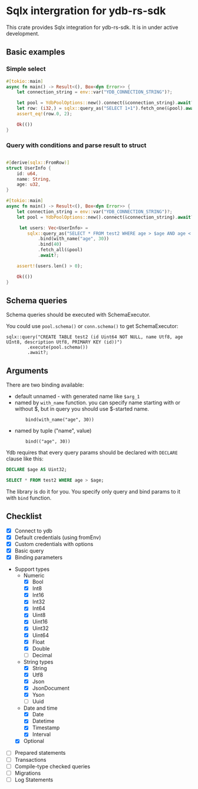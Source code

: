 # Sqlx intergration for ydb-rs-sdk

This crate provides Sqlx integration for ydb-rs-sdk. It is in under active development.

## Basic examples

### Simple select
```rust 
#[tokio::main]
async fn main() -> Result<(), Box<dyn Error>> {
    let connection_string = env::var("YDB_CONNECTION_STRING")?;

    let pool = YdbPoolOptions::new().connect(&connection_string).await?;
    let row: (i32,) = sqlx::query_as("SELECT 1+1").fetch_one(&pool).await?;
    assert_eq!(row.0, 2);

    Ok(())
}
```

### Query with conditions and parse result to struct
```rust

#[derive(sqlx::FromRow)]
struct UserInfo {
    id: u64,
    name: String,
    age: u32,
}

#[tokio::main]
async fn main() -> Result<(), Box<dyn Error>> {
    let connection_string = env::var("YDB_CONNECTION_STRING")?;
    let pool = YdbPoolOptions::new().connect(&connection_string).await?;

     let users: Vec<UserInfo> =
        sqlx::query_as("SELECT * FROM test2 WHERE age > $age AND age < $arg_1")
            .bind(with_name("age", 30))
            .bind(40)
            .fetch_all(&pool)
            .await?;

    assert!(users.len() > 0);

    Ok(())
}
```

## Schema queries

Schema queries should be executed with SchemaExecutor.

You could use `pool.schema()` or `conn.schema()` to get SchemaExecutor:
```
sqlx::query("CREATE TABLE test2 (id Uint64 NOT NULL, name Utf8, age UInt8, description Utf8, PRIMARY KEY (id))")
        .execute(pool.schema())
        .await?;
```



## Arguments

There are two binding available:

- default unnamed - with generated name like `$arg_1`
- named by `with_name` function. you can specify name starting with or without $, but in query you should use $-started name.
    ```
        bind(with_name("age", 30))
    ```    
- named by tuple ("name", value) 
    ```
        bind(("age", 30))
    ```

Ydb requires that every query params should be declared with `DECLARE` clause like this:

```sql
DECLARE $age AS Uint32;

SELECT * FROM test2 WHERE age > $age;

```

The library is do it for you. You specify only query and bind params to it with `bind` function.

## Checklist

- [x] Connect to ydb
- [x] Default credentials (using fromEnv)
- [x] Custom credentials with options
- [x] Basic query
- [x] Binding parameters
- Support types
    - Numeric
        - [x] Bool	
        - [x] Int8 	
        - [x] Int16 	
        - [x] Int32 	
        - [x] Int64 	
        - [x] Uint8 	
        - [x] Uint16 	
        - [x] Uint32 	
        - [x] Uint64
        - [x] Float 
        - [x] Double 	
        - [ ] Decimal 
    - String types
        - [x] String
        - [x] Utf8
        - [x] Json
        - [x] JsonDocument
        - [x] Yson
        - [ ] Uuid
    - Date and time
        - [x] Date
        - [x] Datetime
        - [x] Timestamp
        - [x] Interval
    - [x] Optional
- [ ] Prepared statements
- [ ] Transactions
- [ ] Compile-type checked queries
- [ ] Migrations
- [ ] Log Statements
